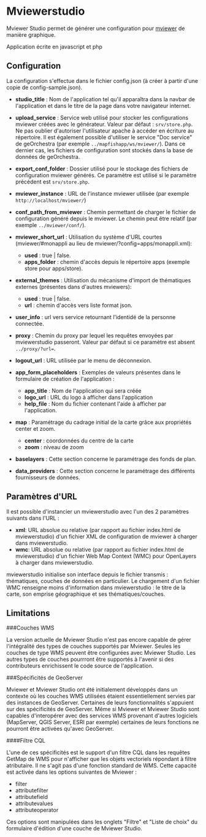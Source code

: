 # Mviewerstudio

Mviewer Studio permet de générer une configuration pour [mviewer](https://github.com/geobretagne/mviewer) de manière graphique.

Application écrite en javascript et php

Configuration
-------------

La configuration s'effectue dans le fichier config.json (à créer à partir d'une copie de config-sample.json).

* **studio_title** : Nom de l'application tel qu'il apparaîtra dans la navbar de l'application et dans le titre de la
page dans votre navigateur internet.

* **upload_service** : Service web utilisé pour stocker les configurations mviewer créées avec le générateur.
Valeur par défaut : ``srv/store.php``. Ne pas oublier d'autoriser l'utilisateur apache à accéder en écriture au répertoire. Il est également possible d'utiliser le service "Doc service" de geOrchestra
(par exemple ``../mapfishapp/ws/mviewer/``). Dans ce dernier cas, les fichiers de configuration sont stockés dans la
base de données de geOrchestra.

* **export_conf_folder** : Dossier utilisé pour le stockage des fichiers de configuration mviewer générés. Ce paramètre
est utilisé si le paramètre précédent est ``srv/store.php``.

* **mviewer_instance** : URL de l'instance mviewer utilisée (par exemple ``http://localhost/mviewer/``)

* **conf_path_from_mviewer** : Chemin permettant de charger le fichier de configuration généré depuis le mviewer.
Le chemin peut être relatif (par exemple ``../mviewer/conf/``).

* **mviewer_short_url** : Utilisation du système d'URL courtes (mviewer/#monappli au lieu de mviewer/?config=apps/monappli.xml):
  * **used** : true | false.
  * **apps_folder** : chemin d'accès depuis le répertoire apps (exemple store pour apps/store).
  
* **external_themes** : Utilisation du mécanisme d'import de thématiques externes (présentes dans d'autres mviewers):
  * **used** : true | false.
  * **url** : chemin d'accès vers liste format json.  
  
* **user_info** : url vers service retournant l'identidé de la personne connectée.
  
* **proxy** : Chemin du proxy par lequel les requêtes envoyées par mviewerstudio passeront.
Valeur par défaut si ce paramètre est absent ``../proxy/?url=``.

* **logout_url** : URL utilisée par le menu de déconnexion.

* **app_form_placeholders** : Exemples de valeurs présentes dans le formulaire de création de l'application :
  * **app_title** : Nom de l'application qui sera créée
  * **logo_url** : URL du logo à afficher dans l'application
  * **help_file** : Nom du fichier contenant l'aide à afficher par l'application.

* **map** : Paramétrage du cadrage initial de la carte grâce aux propriétés center et zoom.
  * **center** : coordonnées du centre de la carte
  * **zoom** : niveau de zoom

* **baselayers** : Cette section concerne le paramétrage des fonds de plan.

* **data_providers** : Cette section concerne le paramétrage des différents fournisseurs de données.

Paramètres d'URL
----------------

Il est possible d'instancier un mviewerstudio avec l'un des 2 paramètres suivants dans l'URL :

* **xml**: URL absolue ou relative (par rapport au fichier index.html de mviewerstudio) d'un fichier XML de 
configuration de mviewer à charger dans mviewerstudio.
* **wmc**: URL absolue ou relative (par rapport au fichier index.html de mviewerstudio) d'un fichier Web Map Context 
(WMC) pour OpenLayers à charger dans mviewerstudio.

mviewerstudio initialise son interface depuis le fichier transmis : thématiques, couches de données en particulier.
Le chargement d'un fichier WMC renseigne moins d'information dans mviewerstudio : le titre de la carte, son emprise 
géographique et ses thématiques/couches.

Limitations
-----------

###Couches WMS

La version actuelle de Mviewer Studio n'est pas encore capable de gérer l'intégralité des types de couches supportés 
par Mviewer. Seules les couches de type WMS peuvent être configurées avec Mviewer Studio. Les autres types de couches 
pourrront être supportés à l'avenir si des contributeurs enrichissent le code source de l'application. 


###Spécificités de GeoServer

Mviewer et Mviewer Studio ont été initialement développés dans un contexte où les couches WMS utilisées étaient 
essentiellement servies par des instances de GeoServer. Certaines de leurs fonctionnalités s'appuient sur des 
spécificités de GeoServer. Même si Mviewer et Mviewer Studio sont capables d'interopérer avec des services WMS 
provenant d'autres logiciels (MapServer, QGIS Server, ESRI par exemple) certaines de leurs fonctions ne pourront être
activées qu'avec GeoServer.

####Filtre CQL

L'une de ces spécificités est le support d'un filtre CQL dans les requêtes GetMap de WMS pour n'afficher que les objets 
vectoriels répondant à filtre atributaire. Il ne s'agit pas d'une fonction standard de WMS. Cette capacité est activée 
dans les options suivantes de Mviewer :
- filter
- attributefilter
- attributefield
- attributevalues
- attributeoperator

Ces options sont manipulées dans les onglets "Filtre" et "Liste de choix" du formulaire d'édition d'une couche de 
Mviewer Studio.